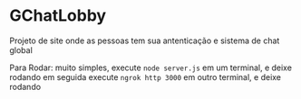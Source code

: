 # GChatLobby
Projeto de site onde as pessoas tem sua antenticação e sistema de chat global


Para Rodar:
muito simples, execute `node server.js` em um terminal, e deixe rodando
em seguida execute `ngrok http 3000` em outro terminal, e deixe rodando
